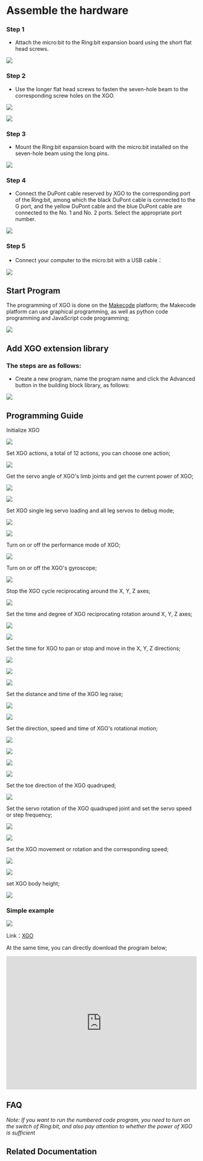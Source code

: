 # Assemble the hardware

### Step 1

- Attach the micro:bit to the Ring:bit expansion board using the short flat head screws.

![](./images/microbit-xgo-robot-kit-17.png)

### Step 2

- Use the longer flat head screws to fasten the seven-hole beam to the corresponding screw holes on the XGO.

![](./images/microbit-xgo-robot-kit-18.png)

![](./images/microbit-xgo-robot-kit-19.png)

### Step 3

- Mount the Ring:bit expansion board with the micro:bit installed on the seven-hole beam using the long pins.

![](./images/microbit-xgo-robot-kit-20.png)

### Step 4

-  Connect the DuPont cable reserved by XGO to the corresponding port of the Ring:bit, among which the black DuPont cable is connected to the G port, and the yellow DuPont cable and the blue DuPont cable are connected to the No. 1 and No. 2 ports. Select the appropriate port number.

![](./images/microbit-xgo-robot-kit-21.png)

### Step 5

- Connect your computer to the micro:bit with a USB cable：

![](./images/microbit-xgo-robot-kit-22.png)

## Start Program

The programming of XGO is done on the [Makecode](https://makecode.microbit.org/#) platform; the Makecode platform can use graphical programming, as well as python code programming and JavaScript code programming;

![](./images/microbit-xgo-robot-kit-10.png)

## Add XGO extension library

### The steps are as follows:

- Create a new program, name the program name and click the Advanced button in the building block library, as follows:

![](./images/microbit-xgo-robot-kit-11.png)

## Programming Guide

Initialize XGO

![](./images/microbit-xgo-robot-kit-square-24.png)

Set XGO actions, a total of 12 actions, you can choose one action;

![](./images/microbit-xgo-robot-kit-square-01.png)

Get the servo angle of XGO's limb joints and get the current power of XGO;

![](./images/microbit-xgo-robot-kit-square-02.png)

![](./images/microbit-xgo-robot-kit-square-03.png)

Set XGO single leg servo loading and all leg servos to debug mode;

![](./images/microbit-xgo-robot-kit-square-04.png)

![](./images/microbit-xgo-robot-kit-square-05.png)

Turn on or off the performance mode of XGO;

![](./images/microbit-xgo-robot-kit-square-06.png)

Turn on or off the XGO's gyroscope;

![](./images/microbit-xgo-robot-kit-square-07.png)

Stop the XGO cycle reciprocating around the X, Y, Z axes;

![](./images/microbit-xgo-robot-kit-square-08.png)

Set the time and degree of XGO reciprocating rotation around X, Y, Z axes;

![](./images/microbit-xgo-robot-kit-square-09.png)

![](./images/microbit-xgo-robot-kit-square-10.png)

Set the time for XGO to pan or stop and move in the X, Y, Z directions;

![](./images/microbit-xgo-robot-kit-square-11.png)

![](./images/microbit-xgo-robot-kit-square-12.png)

![](./images/microbit-xgo-robot-kit-square-13.png)

Set the distance and time of the XGO leg raise;

![](./images/microbit-xgo-robot-kit-square-14.png)

![](./images/microbit-xgo-robot-kit-square-15.png)

Set the direction, speed and time of XGO's rotational motion;

![](./images/microbit-xgo-robot-kit-square-16.png)

![](./images/microbit-xgo-robot-kit-square-17.png)

![](./images/microbit-xgo-robot-kit-square-18.png)

![](./images/microbit-xgo-robot-kit-square-19.png)

Set the toe direction of the XGO quadruped;

![](./images/microbit-xgo-robot-kit-square-20.png)

Set the servo rotation of the XGO quadruped joint and set the servo speed or step frequency;

![](./images/microbit-xgo-robot-kit-square-21.png)

![](./images/microbit-xgo-robot-kit-square-22.png)

Set the XGO movement or rotation and the corresponding speed;

![](./images/microbit-xgo-robot-kit-square-23.png)

![](./images/microbit-xgo-robot-kit-square-26.png)

set XGO body height;

![](./images/microbit-xgo-robot-kit-square-25.png)

### Simple example

![](./images/microbit-xgo-robot-kit-square-28.png)

Link：[XGO](https://makecode.microbit.org/_Rs2MPv5uebYd)

At the same time, you can directly download the program below;

<div style="position:relative;height:0;padding-bottom:70%;overflow:hidden;"><iframe style="position:absolute;top:0;left:0;width:100%;height:100%;" src="https://makecode.microbit.org/#pub:_Rs2MPv5uebYd" frameborder="0" sandbox="allow-popups allow-forms allow-scripts allow-same-origin"></iframe></div> 

##  FAQ

*Note: If you want to run the numbered code program, you need to turn on the switch of Ring:bit, and also pay attention to whether the power of XGO is sufficient*

## Related Documentation


